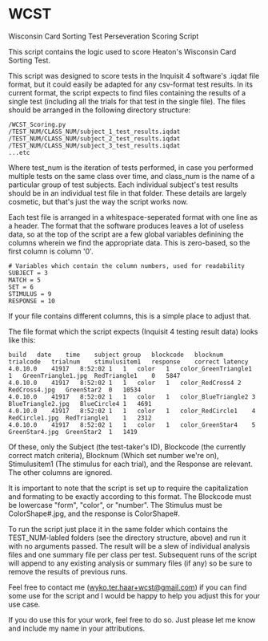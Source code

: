# WCST
Wisconsin Card Sorting Test Perseveration Scoring Script

This script contains the logic used to score Heaton's Wisconsin Card Sorting Test. 

This script was designed to score tests in the Inquisit 4 software's .iqdat file format, but it could easily be adapted for any csv-format test results. In its current format, the script expects to find files containing the results of a single test (including all the trials for that test in the single file). The files should be arranged in the following directory structure:

    /WCST_Scoring.py
    /TEST_NUM/CLASS_NUM/subject_1_test_results.iqdat
    /TEST_NUM/CLASS_NUM/subject_2_test_results.iqdat
    /TEST_NUM/CLASS_NUM/subject_3_test_results.iqdat
    ...etc

Where test_num is the iteration of tests performed, in case you performed multiple tests on the same class over time, and class_num is the name of a particular group of test subjects. Each individual subject's test results should be in an individual test file in that folder. These details are largely cosmetic, but that's just the way the script works now.

Each test file is arranged in a whitespace-seperated format with one line as a header. The format that the software produces leaves a lot of useless data, so at the top of the script are a few global variables definining the columns wherein we find the appropriate data. This is zero-based, so the first column is column '0'. 

    # Variables which contain the column numbers, used for readability
    SUBJECT = 3
    MATCH = 5
    SET = 6
    STIMULUS = 9
    RESPONSE = 10

If your file contains different columns, this is a simple place to adjust that.

The file format which the script expects (Inquisit 4 testing result data) looks like this:

    build	date	time	subject	group	blockcode	blocknum	trialcode	trialnum	stimulusitem1	response	correct	latency
    4.0.10.0	41917	8:52:02	1	1	color	1	color_GreenTriangle1	1	GreenTriangle1.jpg	RedTriangle1	0	5847
    4.0.10.0	41917	8:52:02	1	1	color	1	color_RedCross4	2	RedCross4.jpg	GreenStar2	0	10534
    4.0.10.0	41917	8:52:02	1	1	color	1	color_BlueTriangle2	3	BlueTriangle2.jpg	BlueCircle4	1	4691
    4.0.10.0	41917	8:52:02	1	1	color	1	color_RedCircle1	4	RedCircle1.jpg	RedTriangle1	1	2312
    4.0.10.0	41917	8:52:02	1	1	color	1	color_GreenStar4	5	GreenStar4.jpg	GreenStar2	1	1419

Of these, only the Subject (the test-taker's ID), Blockcode (the currently correct match criteria), Blocknum (Which set number we're on), Stimulusitem1 (The stimulus for each trial), and the Response are relevant. The other columns are ignored.

It is important to note that the script is set up to require the capitalization and formating to be exactly according to this format. The Blockcode must be lowercase "form", "color", or "number". The Stimulus must be ColorShape#.jpg, and the response is ColorShape#.

To run the script just place it in the same folder which contains the TEST_NUM-labled folders (see the directory structure, above) and run it with no arguments passed. The result will be a slew of individual analysis files and one summary file per class per test. Subsequent runs of the script will append to any existing analysis or summary files (if any) so be sure to remove the results of previous runs.

Feel free to contact me (wyko.ter.haar+wcst@gmail.com) if you can find some use for the script and I would be happy to help you adjust this for your use case.

If you do use this for your work, feel free to do so. Just please let me know and include my name in your attributions.
